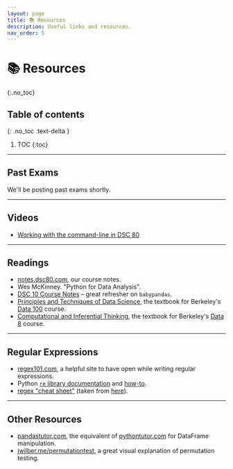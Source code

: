 ```yaml
---
layout: page
title: 📚 Resources
description: Useful links and resources.
nav_order: 5
---
```


# 📚 Resources
{:.no_toc}

## Table of contents
{: .no_toc .text-delta }

1. TOC
{:toc}

---

## Past Exams

We'll be posting past exams shortly.

<!-- | Quarter | Instructor(s) | Midterm | Final |
| --- | --- | --- | --- |
| Spring 2022 | Suraj Rampure | [exam](https://drive.google.com/file/d/1hmu9YVvZek3XPPCk0d7kaameUuJDZbpH/view?usp=sharing), [solutions](https://drive.google.com/file/d/1aa-oQX__HVPDOJdFvbnMy0wct-HCgwNo/view?usp=sharing) | [exam](https://drive.google.com/file/d/1_ksyn6bA1VIREcgbUo-fRL-1FzbFU3uu/view?usp=sharing), [solutions](https://drive.google.com/file/d/15AahJ10gYKcL9XT68mO28iiieQtbmN7e/view?usp=sharing) |
| Fall 2021 | Justin Eldridge | [exam](https://drive.google.com/file/d/1UtpUjHxf4JlvYdhGVjJJIZtwQY8_MaRq/view?usp=sharing), [solutions](https://drive.google.com/file/d/1IcxKqON_M5p5yHLQ8SKz_wlKfalO76WN/view?usp=sharing) | [exam](https://drive.google.com/file/d/1vanruj10zrnOtMR1enydAm5J61C5yQkU/view?usp=sharing), [solutions](https://drive.google.com/file/d/1gRbdV1qf66s1yN9CHCIr5Inc1XXCHC9_/view?usp=sharing), [video 🎥](https://youtu.be/8JZ71x-gr8E) |
| Spring 2021 | Justin Eldridge | [exam](https://drive.google.com/file/d/1PWOlIxOngqJD-si1_79pr8u6cMDNG4EQ/view?usp=sharing), [solutions](https://drive.google.com/file/d/1NnWaPedQdfnKstwV0hmmT80CwxA7IzEU/view?usp=sharing), [video 🎥](https://www.youtube.com/watch?v=99WmVhslGxg) | [exam](https://drive.google.com/file/d/1-vDhU1K-Uz9-S_0FwoXoCEqFJqcclCkI/view?usp=sharing), [solutions](https://drive.google.com/file/d/1jvkO8FtiXDtVBenmqtqiGMTqudaIftLD/view?usp=sharing) |
| Spring 2019 | Aaron Fraenkel, Marina Langlois | [exam](https://drive.google.com/file/d/1iUMiVJJvNnnYGBhrw5KvBFgIdsYjh1Df/view?usp=sharing), [solutions](https://drive.google.com/file/d/1GU5FsGtq8V7IhV3Bj0bBSUlroMYORDaL/view?usp=sharing) | -->

---

## Videos

<!-- - [Environment Setup and the Assignment Workflow in DSC 80](https://youtu.be/FpTo4AM9B30) -->
- [Working with the command-line in DSC 80](https://www.youtube.com/watch?v=uUawZfAgA64)

---

## Readings

- [notes.dsc80.com](https://notes.dsc80.com), our course notes.
- Wes McKinney. "Python for Data Analysis".
- [DSC 10 Course Notes](https://notes.dsc10.com) – great refresher on `babypandas`.
- [Principles and Techniques of Data Science](https://www.textbook.ds100.org/), the textbook for Berkeley's [Data 100](https://ds100.org) course.
- [Computational and Inferential Thinking](https://www.inferentialthinking.com), the textbook for Berkeley's [Data 8](https://data8.org) course.

---

## Regular Expressions

- [regex101.com](https://regex101.com), a helpful site to have open while writing regular expressions.
- Python [`re` library documentation](https://docs.python.org/3/library/re.html) and [how-to](https://docs.python.org/3/howto/regex.html).
- [regex "cheat sheet"](https://dsc80.com/resources/other/berkeley-regex-reference.pdf) (taken from [here](https://ds100.org/sp22/resources/)).

---

## Other Resources
- [pandastutor.com](https://pandastutor.com), the equivalent of [pythontutor.com](https://pythontutor.com) for DataFrame manipulation.
- [jwilber.me/permutationtest](https://www.jwilber.me/permutationtest/), a great visual explanation of permutation testing.